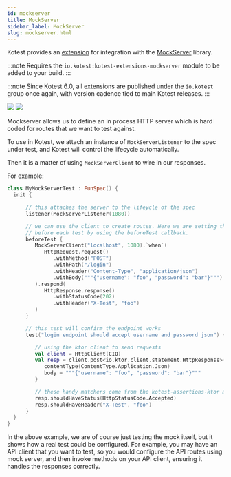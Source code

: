 ```yaml
---
id: mockserver
title: MockServer
sidebar_label: MockServer
slug: mockserver.html
---
```



Kotest provides an [extension](https://github.com/kotest/kotest-extensions-mockserver) for integration with the [MockServer](https://www.mock-server.com) library.

:::note
Requires the `io.kotest:kotest-extensions-mockserver` module to be added to your build.
:::

:::note
Since Kotest 6.0, all extensions are published under the `io.kotest` group once again, with version cadence tied to
main Kotest releases.
:::


[<img src="https://img.shields.io/maven-central/v/io.kotest/kotest-extensions-mockserver.svg?label=latest%20release"/>](https://search.maven.org/artifact/io.kotest.extensions/kotest-extensions-mockserver)
[<img src="https://img.shields.io/maven-metadata/v?metadataUrl=https%3A%2F%2Fcentral.sonatype.com%2Frepository%2Fmaven-snapshots%2Fio%2Fkotest%2Fkotest-extensions-mockserver%2Fmaven-metadata.xml"/>](https://central.sonatype.com/repository/maven-snapshots/io/kotest/kotest-extensions-mockserver/maven-metadata.xml)



Mockserver allows us to define an in process HTTP server which is hard coded for routes that we want to test against.

To use in Kotest, we attach an instance of `MockServerListener` to the spec under test, and Kotest will control
the lifecycle automatically.

Then it is a matter of using `MockServerClient` to wire in our responses.

For example:

```kotlin
class MyMockServerTest : FunSpec() {
  init {

      // this attaches the server to the lifeycle of the spec
      listener(MockServerListener(1080))

      // we can use the client to create routes. Here we are setting them up
      // before each test by using the beforeTest callback.
      beforeTest {
         MockServerClient("localhost", 1080).`when`(
            HttpRequest.request()
               .withMethod("POST")
               .withPath("/login")
               .withHeader("Content-Type", "application/json")
               .withBody("""{"username": "foo", "password": "bar"}""")
         ).respond(
            HttpResponse.response()
               .withStatusCode(202)
               .withHeader("X-Test", "foo")
         )
      }

      // this test will confirm the endpoint works
      test("login endpoint should accept username and password json") {

         // using the ktor client to send requests
         val client = HttpClient(CIO)
         val resp = client.post<io.ktor.client.statement.HttpResponse>("http://localhost:1080/login") {
            contentType(ContentType.Application.Json)
            body = """{"username": "foo", "password": "bar"}"""
         }

         // these handy matchers come from the kotest-assertions-ktor module
         resp.shouldHaveStatus(HttpStatusCode.Accepted)
         resp.shouldHaveHeader("X-Test", "foo")
      }
  }
}
```

In the above example, we are of course just testing the mock itself, but it shows how a real test could be configured. For example,
you may have an API client that you want to test, so you would configure the API routes using mock server, and then invoke methods
on your API client, ensuring it handles the responses correctly.


